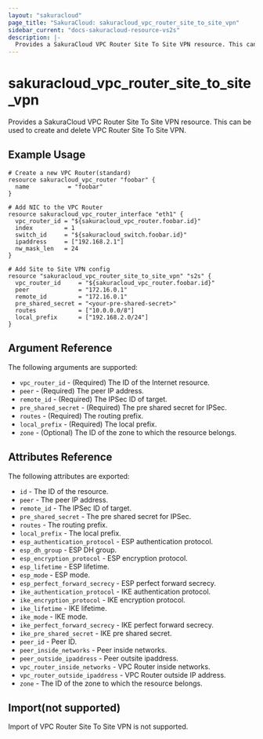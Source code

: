 ```yaml
---
layout: "sakuracloud"
page_title: "SakuraCloud: sakuracloud_vpc_router_site_to_site_vpn"
sidebar_current: "docs-sakuracloud-resource-vs2s"
description: |-
  Provides a SakuraCloud VPC Router Site To Site VPN resource. This can be used to create and delete VPC Router Site To Site VPN.
---
```


# sakuracloud\_vpc\_router\_site\_to\_site\_vpn

Provides a SakuraCloud VPC Router Site To Site VPN resource. This can be used to create and delete VPC Router Site To Site VPN.

## Example Usage

```hcl
# Create a new VPC Router(standard)
resource sakuracloud_vpc_router "foobar" {
  name           = "foobar"
}

# Add NIC to the VPC Router
resource sakuracloud_vpc_router_interface "eth1" {
  vpc_router_id = "${sakuracloud_vpc_router.foobar.id}"
  index         = 1
  switch_id     = "${sakuracloud_switch.foobar.id}"
  ipaddress     = ["192.168.2.1"]
  nw_mask_len   = 24
}

# Add Site to Site VPN config
resource "sakuracloud_vpc_router_site_to_site_vpn" "s2s" {
  vpc_router_id     = "${sakuracloud_vpc_router.foobar.id}"
  peer              = "172.16.0.1"
  remote_id         = "172.16.0.1"
  pre_shared_secret = "<your-pre-shared-secret>"
  routes            = ["10.0.0.0/8"]
  local_prefix      = ["192.168.2.0/24"]
}
```

## Argument Reference

The following arguments are supported:

* `vpc_router_id` - (Required) The ID of the Internet resource.
* `peer` - (Required) The peer IP address.
* `remote_id` - (Required) The IPSec ID of target.
* `pre_shared_secret` - (Required) The pre shared secret for IPSec.
* `routes` - (Required) The routing prefix.
* `local_prefix` - (Required) The local prefix.
* `zone` - (Optional) The ID of the zone to which the resource belongs.

## Attributes Reference

The following attributes are exported:

* `id` - The ID of the resource.
* `peer` - The peer IP address.
* `remote_id` - The IPSec ID of target.
* `pre_shared_secret` - The pre shared secret for IPSec.
* `routes` - The routing prefix.
* `local_prefix` - The local prefix.
* `esp_authentication_protocol` - ESP authentication protocol.
* `esp_dh_group` - ESP DH group.
* `esp_encryption_protocol` - ESP encryption protocol.
* `esp_lifetime` - ESP lifetime.
* `esp_mode` - ESP mode.
* `esp_perfect_forward_secrecy` - ESP perfect forward secrecy.
* `ike_authentication_protocol` - IKE authentication protocol.
* `ike_encryption_protocol` - IKE encryption protocol.
* `ike_lifetime` - IKE lifetime.
* `ike_mode` - IKE mode.
* `ike_perfect_forward_secrecy` - IKE perfect forward secrecy.
* `ike_pre_shared_secret` - IKE pre shared secret.
* `peer_id` - Peer ID.
* `peer_inside_networks` - Peer inside networks.
* `peer_outside_ipaddress` - Peer outsite ipaddress.
* `vpc_router_inside_networks` - VPC Router inside networks.
* `vpc_router_outside_ipaddress` - VPC Router outside IP address.
* `zone` - The ID of the zone to which the resource belongs.

## Import(not supported)

Import of VPC Router Site To Site VPN is not supported.
